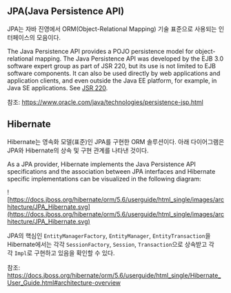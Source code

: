 ## JPA(Java Persistence API)

JPA는 자바 진영에서 ORM(Object-Relational Mapping) 기술 표준으로 사용되는 인터페이스의 모음이다. 

The Java Persistence API provides a POJO persistence model for object-relational mapping. The Java Persistence API was developed by the EJB 3.0 software expert group as part of JSR 220, but its use is not limited to EJB software components. It can also be used directly by web applications and application clients, and even outside the Java EE platform, for example, in Java SE applications. See [JSR 220](http://www.jcp.org/en/jsr/detail?id=220).

참조: https://www.oracle.com/java/technologies/persistence-jsp.html

## Hibernate

Hibernate는 영속화 모델(표준)인 JPA를 구현한 ORM 솔루션이다. 아래 다이어그램은 JPA와 Hibernate의 상속 및 구현 관계를 나타낸 것이다. 

As a JPA provider, Hibernate implements the Java Persistence API specifications and the association between JPA interfaces and Hibernate specific implementations can be visualized in the following diagram:

![https://docs.jboss.org/hibernate/orm/5.6/userguide/html_single/images/architecture/JPA_Hibernate.svg](https://docs.jboss.org/hibernate/orm/5.6/userguide/html_single/images/architecture/JPA_Hibernate.svg)

JPA의 핵심인 `EntityManagerFactory`, `EntityManager`, `EntityTransaction`을 Hibernate에서는 각각 `SessionFactory`, `Session`, `Transaction`으로 상속받고 각각 `Impl`로 구현하고 있음을 확인할 수 있다.

참조: https://docs.jboss.org/hibernate/orm/5.6/userguide/html_single/Hibernate_User_Guide.html#architecture-overview
